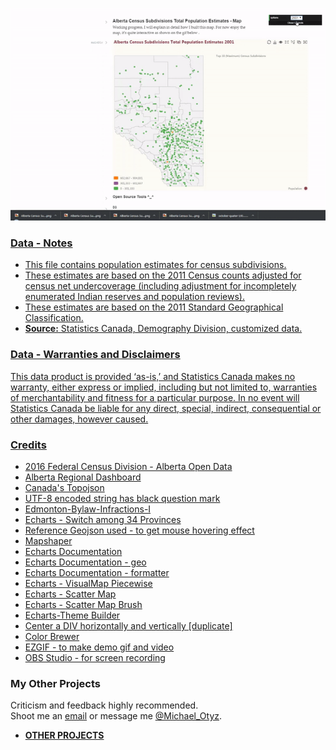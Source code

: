 <a href="https://open-data-government-of-alberta.github.io/Alberta-Census-Subdivisions-Total-Population-Estimates---Map/index.html" target="_blank">![](population-map.gif)

### Data - Notes
- This file contains population estimates for census subdivisions.
- These estimates are based on the 2011 Census counts adjusted for census net undercoverage (including adjustment for incompletely enumerated Indian reserves and population reviews).
- These estimates are based on the 2011 Standard Geographical Classification.
- <b>Source:</b> Statistics Canada, Demography Division, customized data.

### Data - Warranties and Disclaimers
This data product is provided ‘as-is,’ and Statistics Canada makes no warranty, either express or implied, including but not limited to, warranties of merchantability and fitness for a particular purpose. In no event will Statistics Canada be liable for any direct, special, indirect, consequential or other damages, however caused.

### Credits
- <a href="https://open.alberta.ca/opendata/6647c7b5-b173-4711-a493-dad08308d501#summary" target="_blank">2016 Federal Census Division - Alberta Open Data</a>
- <a href="https://regionaldashboard.alberta.ca/#/" target="_blank">Alberta Regional Dashboard</a>
- <a href="https://gist.githubusercontent.com/mikelotis/6f2887d02d5b44c411785acb641764c0/raw/85cf11f306bccad1b8198261689f3f3d1dfaaeb1/canada.json" target="_blank">Canada's Topojson</a>
- <a href="https://stackoverflow.com/questions/39713333/nodejs-utf-8-encoded-string-has-black-question-mark" target="_blank">UTF-8 encoded string has black question mark</a>
- <a href="https://github.com/Edmonton-Open-Data/Edmonton-Bylaw-Infractions-I/blob/master/js/infractions.js" target="_blank">Edmonton-Bylaw-Infractions-I</a>
- <a href="https://ecomfe.github.io/echarts-examples/public/editor.html?c=map-province" target="_blank">Echarts - Switch among 34 Provinces</a>
- <a href="https://raw.githubusercontent.com/apache/incubator-echarts/master/map/json/world.json" target="_blank">Reference Geojson used - to get mouse hovering effect</a>
- <a href="https://mapshaper.org/" target="_blank">Mapshaper</a>
- <a href="https://ecomfe.github.io/echarts-doc/public/en/option.html#title" target="_blank">Echarts Documentation</a>
- <a href="https://ecomfe.github.io/echarts-doc/public/en/option.html#geo" target="_blank">Echarts Documentation - geo</a>
- <a href="https://ecomfe.github.io/echarts-doc/public/en/option.html#visualMap-piecewise.formatter" target="_blank">Echarts Documentation - formatter</a>
- <a href="https://ecomfe.github.io/echarts-examples/public/editor.html?c=doc-example/scatter-visualMap-piecewise" target="_blank">Echarts - VisualMap Piecewise</a>
- <a href="https://ecomfe.github.io/echarts-examples/public/editor.html?c=scatter-map" target="_blank">Echarts - Scatter Map</a>
- <a href="https://ecomfe.github.io/echarts-examples/public/editor.html?c=scatter-map-brush" target="_blank">Echarts - Scatter Map Brush</a>
- <a href="http://echarts.baidu.com/theme-builder/" target="_blank">Echarts-Theme Builder</a>
- <a href="https://stackoverflow.com/questions/14123999/center-a-div-horizontally-and-vertically" target="_blank">Center a DIV horizontally and vertically [duplicate]</a>
- <a href="http://colorbrewer2.org/#type=qualitative&scheme=Set1&n=5" target="_blank">Color Brewer</a>
- <a href="https://ezgif.com/" target="_blank">EZGIF - to make demo gif and video</a>
- <a href="https://obsproject.com/" target="_blank">OBS Studio - for screen recording</a>

### My Other Projects
Criticism and feedback highly recommended.<br> 
Shoot me an <a href="https://mikelotis.github.io/#web" target="_blank">email</a> or message me <a href="https://twitter.com/Michael_Otyz" target="_blank">@Michael_Otyz</a>.
- <a href="https://mikelotis.github.io/" target="_blank"><strong>OTHER PROJECTS</strong></a>
